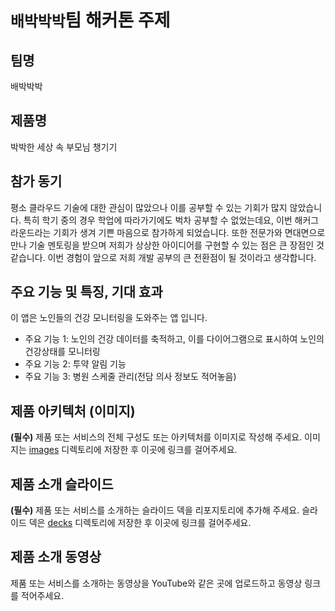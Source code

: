 # `배박박박`팀 해커톤 주제

## 팀명

배박박박

## 제품명

박박한 세상 속 부모님 챙기기

## 참가 동기

평소 클라우드 기술에 대한 관심이 많았으나 이를 공부할 수 있는 기회가 많지 않았습니다. 특히 학기 중의 경우 학업에 따라가기에도 벅차 공부할 수 없었는데요, 이번 해커그라운드라는 기회가 생겨 기쁜 마음으로 참가하게 되었습니다. 또한 전문가와 면대면으로 만나 기술 멘토링을 받으며 저희가 상상한 아이디어를 구현할 수 있는 점은 큰 장점인 것 같습니다. 이번 경험이 앞으로 저희 개발 공부의 큰 전환점이 될 것이라고 생각합니다.

## 주요 기능 및 특징, 기대 효과

이 앱은 노인들의 건강 모니터링을 도와주는 앱 입니다.
- 주요 기능 1: 노인의 건강 데이터를 축적하고, 이를 다이어그램으로 표시하여 노인의 건강상태를 모니터링
- 주요 기능 2: 투약 알림 기능 
- 주요 기능 3: 병원 스케줄 관리(전담 의사 정보도 적어놓음)


## 제품 아키텍처 (이미지)

**(필수)** 제품 또는 서비스의 전체 구성도 또는 아키텍처를 이미지로 작성해 주세요. 이미지는 [images](./images) 디렉토리에 저장한 후 이곳에 링크를 걸어주세요.

## 제품 소개 슬라이드

**(필수)** 제품 또는 서비스를 소개하는 슬라이드 덱을 리포지토리에 추가해 주세요. 슬라이드 덱은 [decks](./decks) 디렉토리에 저장한 후 이곳에 링크를 걸어주세요.

## 제품 소개 동영상

제품 또는 서비스를 소개하는 동영상을 YouTube와 같은 곳에 업로드하고 동영상 링크를 적어주세요.
